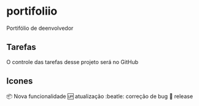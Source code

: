 # portifoliio
Portifólio de deenvolvedor

## Tarefas

O controle das tarefas desse projeto será no GitHub


## Icones

:package: Nova funcionalidade
:up: atualização
:beatle: correção de bug
:checkered_flag: release
